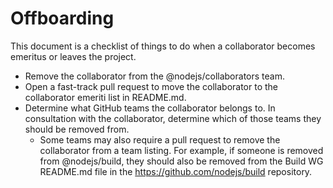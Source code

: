 Offboarding
===========

This document is a checklist of things to do when a collaborator becomes emeritus or leaves the project.

-   Remove the collaborator from the <span class="citation" data-cites="nodejs/collaborators">@nodejs/collaborators</span> team.
-   Open a fast-track pull request to move the collaborator to the collaborator emeriti list in README.md.
-   Determine what GitHub teams the collaborator belongs to. In consultation with the collaborator, determine which of those teams they should be removed from.
    -   Some teams may also require a pull request to remove the collaborator from a team listing. For example, if someone is removed from <span class="citation" data-cites="nodejs/build">@nodejs/build</span>, they should also be removed from the Build WG README.md file in the <a href="https://github.com/nodejs/build" class="uri">https://github.com/nodejs/build</a> repository.
